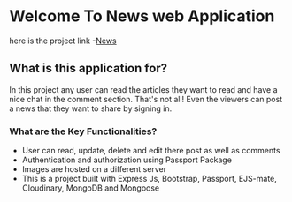 # Welcome To News web Application
here is the project link -[News](https://salty-sea-00954.herokuapp.com/news)

## What is this application for?
In this project any user can read the articles they want to read and have a nice chat in the comment section. That's not all! Even the viewers can post a news that they want to share by signing in.

### What are the Key Functionalities?
- User can read, update, delete and edit there post as well as comments
- Authentication and authorization using Passport Package
- Images are hosted on a different server
- This is a project built with Express Js, Bootstrap, Passport, EJS-mate, Cloudinary, MongoDB and Mongoose
